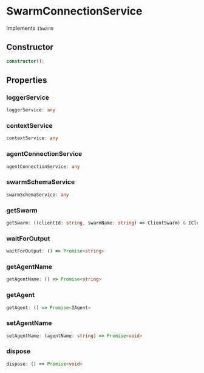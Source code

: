 # SwarmConnectionService

Implements `ISwarm`

## Constructor

```ts
constructor();
```

## Properties

### loggerService

```ts
loggerService: any
```

### contextService

```ts
contextService: any
```

### agentConnectionService

```ts
agentConnectionService: any
```

### swarmSchemaService

```ts
swarmSchemaService: any
```

### getSwarm

```ts
getSwarm: ((clientId: string, swarmName: string) => ClientSwarm) & IClearableMemoize<string> & IControlMemoize<string, ClientSwarm>
```

### waitForOutput

```ts
waitForOutput: () => Promise<string>
```

### getAgentName

```ts
getAgentName: () => Promise<string>
```

### getAgent

```ts
getAgent: () => Promise<IAgent>
```

### setAgentName

```ts
setAgentName: (agentName: string) => Promise<void>
```

### dispose

```ts
dispose: () => Promise<void>
```

